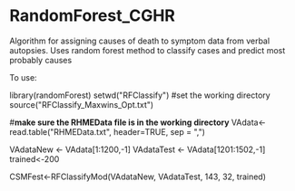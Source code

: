 # RandomForest_CGHR
Algorithm for assigning causes of death to symptom data from verbal autopsies. Uses random forest method to classify cases and predict most probably causes

To use: 

library(randomForest)
setwd("RFClassify")	#set the working directory
source("RFClassify_Maxwins_Opt.txt")

#**make sure the RHMEData file is in the working directory**
VAdata<-read.table("RHMEData.txt", header=TRUE, sep = ",")


VAdataNew <- VAdata[1:1200,-1]
VAdataTest <- VAdata[1201:1502,-1]
trained<-200

CSMFest<-RFClassifyMod(VAdataNew, VAdataTest, 143, 32, trained)
